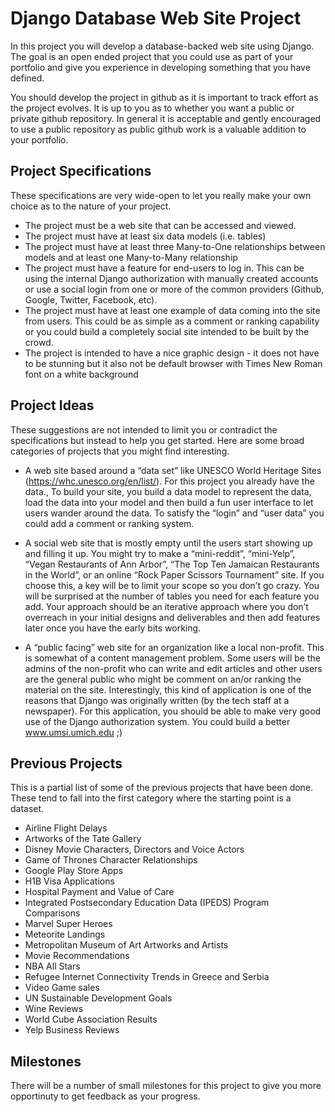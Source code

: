 Django Database Web Site Project
================================

In this project you will develop a database-backed web site using Django. The goal is an open ended project that you could use as part of your portfolio and give you experience in developing something that you have defined.

You should develop the project in github as it is important to track effort as the project evolves.  It is up to you as to whether you want a public or private github repository.  In general it is acceptable and gently encouraged to use a public repository as public github work is a valuable addition to your portfolio.

Project Specifications 
----------------------

These specifications are very wide-open to let you really make your own choice as to the nature of your project.

* The project must be a web site that can be accessed and viewed.
* The project must have at least six data models (i.e. tables)
* The project must have at least three Many-to-One relationships between models and at least one Many-to-Many relationship
* The project must have a feature for end-users to log in.  This can be using the internal Django authorization with manually created accounts or use a social login from one or more of the common providers (Github, Google, Twitter, Facebook, etc).
* The project must have at least one example of data coming into the site from users.  This could be as simple as a comment or ranking capability or you could build a completely social site intended to be built by the crowd.
* The project is intended to have a nice graphic design - it does not have to be stunning but it also not be default browser with Times New Roman font on a white background

Project Ideas
-------------

These suggestions are not intended to limit you or contradict the specifications but instead to help you get started.  Here are some broad categories of projects that you might find interesting.

* A web site based around a “data set” like UNESCO World Heritage Sites (https://whc.unesco.org/en/list/). For this project you already have the data., To build your site, you build a data model to represent the data, load the data into your model and then build a fun user interface to let users wander around the data.  To satisfy the “login” and “user data” you could add a comment or ranking system.

* A social web site that is mostly empty until the users start showing up and filling it up.  You might try to make a “mini-reddit”, “mini-Yelp”, “Vegan Restaurants of Ann Arbor”, “The Top Ten Jamaican Restaurants in the World”, or an online “Rock Paper Scissors Tournament” site.  If you choose this, a key will be to limit your scope so you don’t go crazy.  You will be surprised at the number of tables you need for each feature you add.  Your approach should be an iterative approach where you don’t overreach in your initial designs and deliverables and then add features later once you have the early bits working.

* A “public facing” web site for an organization like a local non-profit.  This is somewhat of a content management problem.  Some users will be the admins of the non-profit who can write and edit articles and other users are the general public who might be comment on an/or ranking the material on the site.  Interestingly, this kind of application is one of the reasons that Django was originally written (by the tech staff at a newspaper).  For this application, you should be able to make very good use of the Django authorization system.  You could build a better www.umsi.umich.edu ;)

Previous Projects
-----------------

This is a partial list of some of the previous projects that have been done.  These tend to fall into the first category where the starting point is a dataset.

* Airline Flight Delays
* Artworks of the Tate Gallery
* Disney Movie Characters, Directors and Voice Actors
* Game of Thrones Character Relationships
* Google Play Store Apps
* H1B Visa Applications
* Hospital Payment and Value of Care
* Integrated Postsecondary Education Data (IPEDS) Program Comparisons
* Marvel Super Heroes
* Meteorite Landings
* Metropolitan Museum of Art Artworks and Artists
* Movie Recommendations
* NBA All Stars
* Refugee Internet Connectivity Trends in Greece and Serbia
* Video Game sales
* UN Sustainable Development Goals
* Wine Reviews
* World Cube Association Results
* Yelp Business Reviews


Milestones
----------

There will be a number of small milestones for this project to give you
more opportinuty to get feedback as your progress.



